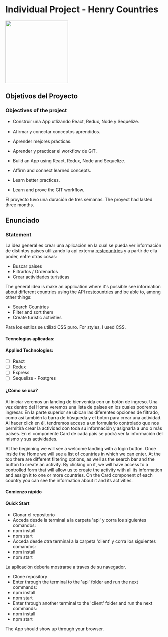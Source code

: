 <p align='left'>
</p>

# Individual Project - Henry Countries

<p align="left">
  <img height="200" src="https://www.geoenciclopedia.com/wp-content/uploads/2018/10/banderas-paises.jpg" />
</p>

## Objetivos del Proyecto
### Objectives of the project

- Construir una App utlizando React, Redux, Node y Sequelize.
- Afirmar y conectar conceptos aprendidos.
- Aprender mejores prácticas.
- Aprender y practicar el workflow de GIT.

- Build an App using React, Redux, Node and Sequelize.
- Affirm and connect learned concepts.
- Learn better practices.
- Learn and prove the GIT workflow.

El proyecto tuvo una duración de tres semanas.
The proyect had lasted three months.

## Enunciado
### Statement

La idea general es crear una aplicación en la cual se pueda ver información de  distintos paises utilizando la api externa [restcountries](https://restcountries.com/) y a partir de ella poder, entre otras cosas:

  - Buscar paises
  - Filtrarlos / Ordenarlos
  - Crear actividades turísticas

The general idea is make an application where it's possible see information about different countries using the API [restcountries](https://restcountries.com/) and be able to, among other things:

  - Search Countries
  - Filter and sort them
  - Create turistic activities

 Para los estilos se utilizó CSS puro. 
 For styles, I used CSS. 

#### Tecnologías aplicadas:
#### Applied Technologies:
- [ ] React
- [ ] Redux
- [ ] Express
- [ ] Sequelize - Postgres

#### ¿Cómo se usa?

Al iniciar veremos un landing de bienvenida con un botón de ingreso. Una vez dentro del Home veremos una lista de países en los cuales podremos ingresar. En la parte superior se ubican las diferentes opciones de filtrado, como así también la barra de búsqueda y el botón para crear una actividad. Al hacer click en él, tendremos acceso a un formulario controlado que nos permitirá crear la actividad con toda su información y asignarla a uno o más países. En el componente Card de cada país se podrá ver la información del mismo y sus actividades.

At the beginning we will see a welcome landing with a login button. Once inside the Home we will see a list of countries in which we can enter. At the top there are different filtering options, as well as the search bar and the button to create an activity. By clicking on it, we will have access to a controlled form that will allow us to create the activity with all its information and assign it to one or more countries. On the Card component of each country you can see the information about it and its activities. 

#### Comienzo rápido
#### Quick Start

- Clonar el repositorio
- Acceda desde la terminal a la carpeta 'api' y corra los siguientes comandos:
- npm install
- npm start
- Acceda desde otra terminal a la carpeta 'client' y corra los siguientes comandos:
- npm install
- npm start

La aplicación debería mostrarse a traves de su navegador.

- Clone repository
- Enter through the terminal to the 'api' folder and run the next commands:
- npm install
- npm start
- Enter through another terminal to the 'client' folder and run the next commands:
- npm install
- npm start

The App should show up through your browser. 



